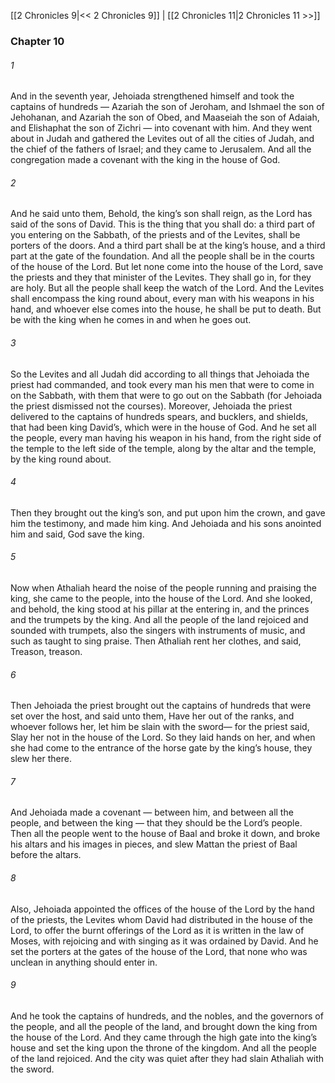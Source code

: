 [[2 Chronicles 9|<< 2 Chronicles 9]]  |  [[2 Chronicles 11|2 Chronicles 11 >>]]

### Chapter 10
###### 1
And in the seventh year, Jehoiada strengthened himself and took the captains of hundreds — Azariah the son of Jeroham, and Ishmael the son of Jehohanan, and Azariah the son of Obed, and Maaseiah the son of Adaiah, and Elishaphat the son of Zichri — into covenant with him. And they went about in Judah and gathered the Levites out of all the cities of Judah, and the chief of the fathers of Israel; and they came to Jerusalem. And all the congregation made a covenant with the king in the house of God.

###### 2
And he said unto them, Behold, the king’s son shall reign, as the Lord has said of the sons of David. This is the thing that you shall do: a third part of you entering on the Sabbath, of the priests and of the Levites, shall be porters of the doors. And a third part shall be at the king’s house, and a third part at the gate of the foundation. And all the people shall be in the courts of the house of the Lord. But let none come into the house of the Lord, save the priests and they that minister of the Levites. They shall go in, for they are holy. But all the people shall keep the watch of the Lord. And the Levites shall encompass the king round about, every man with his weapons in his hand, and whoever else comes into the house, he shall be put to death. But be with the king when he comes in and when he goes out.

###### 3
So the Levites and all Judah did according to all things that Jehoiada the priest had commanded, and took every man his men that were to come in on the Sabbath, with them that were to go out on the Sabbath (for Jehoiada the priest dismissed not the courses). Moreover, Jehoiada the priest delivered to the captains of hundreds spears, and bucklers, and shields, that had been king David’s, which were in the house of God. And he set all the people, every man having his weapon in his hand, from the right side of the temple to the left side of the temple, along by the altar and the temple, by the king round about.

###### 4
Then they brought out the king’s son, and put upon him the crown, and gave him the testimony, and made him king. And Jehoiada and his sons anointed him and said, God save the king.

###### 5
Now when Athaliah heard the noise of the people running and praising the king, she came to the people, into the house of the Lord. And she looked, and behold, the king stood at his pillar at the entering in, and the princes and the trumpets by the king. And all the people of the land rejoiced and sounded with trumpets, also the singers with instruments of music, and such as taught to sing praise. Then Athaliah rent her clothes, and said, Treason, treason.

###### 6
Then Jehoiada the priest brought out the captains of hundreds that were set over the host, and said unto them, Have her out of the ranks, and whoever follows her, let him be slain with the sword— for the priest said, Slay her not in the house of the Lord. So they laid hands on her, and when she had come to the entrance of the horse gate by the king’s house, they slew her there.

###### 7
And Jehoiada made a covenant — between him, and between all the people, and between the king — that they should be the Lord’s people. Then all the people went to the house of Baal and broke it down, and broke his altars and his images in pieces, and slew Mattan the priest of Baal before the altars.

###### 8
Also, Jehoiada appointed the offices of the house of the Lord by the hand of the priests, the Levites whom David had distributed in the house of the Lord, to offer the burnt offerings of the Lord as it is written in the law of Moses, with rejoicing and with singing as it was ordained by David. And he set the porters at the gates of the house of the Lord, that none who was unclean in anything should enter in.

###### 9
And he took the captains of hundreds, and the nobles, and the governors of the people, and all the people of the land, and brought down the king from the house of the Lord. And they came through the high gate into the king’s house and set the king upon the throne of the kingdom. And all the people of the land rejoiced. And the city was quiet after they had slain Athaliah with the sword.